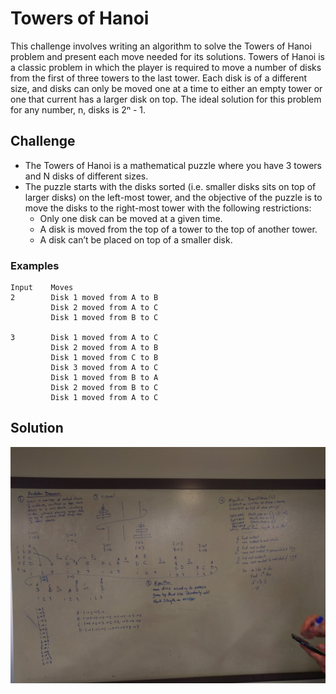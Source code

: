 # Towers of Hanoi

This challenge involves writing an algorithm to solve the Towers of Hanoi
problem and present each move needed for its solutions. Towers of Hanoi
is a classic problem in which the player is required to move a number of
disks from the first of three towers to the last tower. Each disk is of
a different size, and disks can only be moved one at a time to either
an empty tower or one that current has a larger disk on top. The ideal
solution for this problem for any number, n, disks is 2ⁿ - 1.

## Challenge

- The Towers of Hanoi is a mathematical puzzle where you have 3 towers and N disks of different sizes.
- The puzzle starts with the disks sorted (i.e. smaller disks sits on top of larger disks) on the left-most tower, and the objective of the puzzle is to move the disks to the right-most tower with the following restrictions: 
  - Only one disk can be moved at a given time.
  - A disk is moved from the top of a tower to the top of another tower.
  - A disk can’t be placed on top of a smaller disk.

### Examples
    Input    Moves
    2        Disk 1 moved from A to B
             Disk 2 moved from A to C
             Disk 1 moved from B to C

    3        Disk 1 moved from A to C
             Disk 2 moved from A to B
             Disk 1 moved from C to B
             Disk 3 moved from A to C
             Disk 1 moved from B to A
             Disk 2 moved from B to C
             Disk 1 moved from A to C

## Solution

![Whiteboard Solution Photo](/assets/TowersOfHanoi.jpg)
